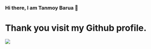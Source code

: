 ### Hi there, I am Tanmoy Barua 👋
  # Thank you visit my Github profile.

<p>
    <img src ="https://github-readme-stats.vercel.app/api?username=tanmoy43&show_icons=true&count_private=true&theme=default&hide_border=false&include_all_commits=true">
</p>
<!--
**Tanmoy-Barua/Tanmoy-Barua** is a ✨ _special_ ✨ repository because its `README.md` (this file) appears on your GitHub profile.

Here are some ideas to get you started:

- 🔭 I’m currently working on ...
- 🌱 I’m currently learning ...
- 👯 I’m looking to collaborate on ...
- 🤔 I’m looking for help with ...
- 💬 Ask me about ...
- 📫 How to reach me: ...
- 😄 Pronouns: ...
- ⚡ Fun fact: ...
-->
